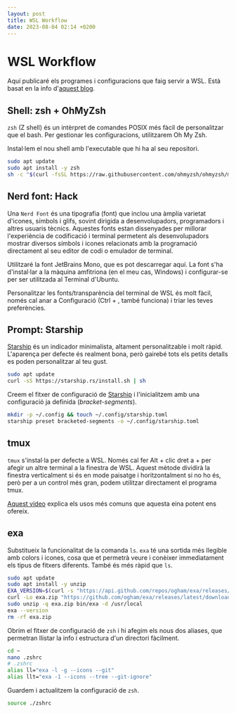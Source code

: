 ```yaml
---
layout: post
title: WSL Workflow
date: 2023-08-04 02:14 +0200
---
```


# WSL Workflow

Aquí publicaré els programes i configuracions que faig servir a WSL. Està basat en la info d'[aquest blog](https://www.nexxel.dev/blog/wsl-workflow).

## Shell: zsh + OhMyZsh

`zsh` (Z shell) és un intèrpret de comandes POSIX més fàcil de personalitzar que el bash. Per gestionar les configuracions, utilitzarem Oh My Zsh.

Instal·lem el nou shell amb l'executable que hi ha al seu repositori.

```bash
sudo apt update
sudo apt install -y zsh
sh -c "$(curl -fsSL https://raw.githubusercontent.com/ohmyzsh/ohmyzsh/master/tools/install.sh)"
```

## Nerd font: Hack

Una `Nerd Font` és una tipografia (font) que inclou una àmplia varietat d'icones, símbols i glifs, sovint dirigida a desenvolupadors, programadors i altres usuaris tècnics. Aquestes fonts estan dissenyades per millorar l'experiència de codificació i terminal permetent als desenvolupadors mostrar diversos símbols i icones relacionats amb la programació directament al seu editor de codi o emulador de terminal.

Utilitzaré la font JetBrains Mono, que es pot descarregar aquí. La font s'ha d'instal·lar a la màquina amfitriona (en el meu cas, Windows) i configurar-se per ser utilitzada al Terminal d'Ubuntu.

Personalitzar les fonts/transparència del terminal de WSL és molt fàcil, només cal anar a Configuració (Ctrl + , també funciona) i triar les teves preferències.

## Prompt: Starship

[Starship](https://starship.rs/) és un indicador minimalista, altament personalitzable i molt ràpid. L'aparença per defecte és realment bona, però gairebé tots els petits detalls es poden personalitzar al teu gust.

```bash
sudo apt update
curl -sS https://starship.rs/install.sh | sh
```

Creem el fitxer de configuració de [Starship](https://starship.rs/) i l'inicialitzem amb una configuració ja definida (*bracket-segments*).

```bash
mkdir -p ~/.config && touch ~/.config/starship.toml
starship preset bracketed-segments -o ~/.config/starship.toml
```

## tmux

`tmux` s'instal·la per defecte a WSL. Només cal fer Alt + clic dret a + per afegir un altre terminal a la finestra de WSL. Aquest mètode dividirà la finestra verticalment si és en mode paisatge i horitzontalment si no ho és, però per a un control més gran, podem utilitzar directament el programa tmux.

[Aquest vídeo](https://www.youtube.com/watch?v=Yl7NFenTgIo) explica els usos més comuns que aquesta eina potent ens ofereix.

## exa

Substitueix la funcionalitat de la comanda `ls`. `exa` té una sortida més llegible amb colors i icones, cosa que et permetrà veure i conèixer immediatament els tipus de fitxers diferents. També és més ràpid que `ls`.

```bash
sudo apt update
sudo apt install -y unzip
EXA_VERSION=$(curl -s "https://api.github.com/repos/ogham/exa/releases/latest" | grep -Po '"tag_name": "v\K[0-9.]+')
curl -Lo exa.zip "https://github.com/ogham/exa/releases/latest/download/exa-linux-x86_64-v${EXA_VERSION}.zip"
sudo unzip -q exa.zip bin/exa -d /usr/local
exa --version
rm -rf exa.zip
```

Obrim el fitxer de configuració de `zsh` i hi afegim els nous dos aliases, que permetran llistar la info i estructura d'un directori fàcilment.

```bash
cd ~
nano .zshrc
# .zshrc
alias ll="exa -l -g --icons --git"
alias llt="exa -1 --icons --tree --git-ignore"
```

Guardem i actualitzem la configuració de `zsh`.

```bash
source ./zshrc
```
